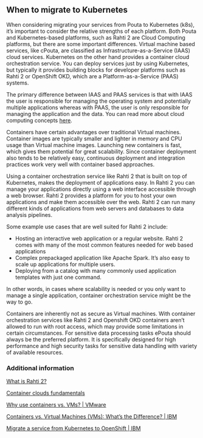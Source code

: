 ## When to migrate to Kubernetes

When considering migrating your services from Pouta to Kubernetes (k8s), it’s important to consider the relative
strengths of each platform. Both Pouta and Kubernetes-based platforms, such as Rahti 2 are Cloud
Computing platforms, but there are some important differences. Virtual machine based services, like
cPouta, are classified as Infrastructure-as-a-Service (IAAS) cloud services. Kubernetes on the other
hand provides a container cloud orchestration service. You can deploy services just by using
Kubernetes, but typically it provides building blocks for developer platforms such as Rahti 2 or
OpenShift OKD, which are a Platform-as-a-Service (PAAS) systems.

The primary difference between IAAS and PAAS services is that with IAAS the user is responsible
for managing the operating system and potentially multiple applications whereas with PAAS, the
user is only responsible for managing the application and the data. You can read more about cloud
computing concepts [here](concepts.md).

Containers have certain advantages over traditional Virtual machines. Container images are typically
smaller and lighter in memory and CPU usage than Virtual machine images. Launching new containers is
fast, which gives them potential for great scalability. Since container deployment also tends to be
relatively easy, continuous deployment and integration practices work very well with container based
approaches.

Using a container orchestration service like Rahti 2 that is built on top of Kubernetes, makes the
deployment of applications easy. In Rahti 2 you can manage your applications directly using a web
interface accessible through a web browser. Rahti 2 provides a platform for you to host your own applications
and make them accessible over the web. Rahti 2 can run many different kinds of applications from web servers
and databases to data analysis pipelines.

Some example use cases that are well suited for Rahti 2 include:

* Hosting an interactive web application or a regular website. Rahti 2 comes with many of the most common
features needed for web based applications
* Complex prepackaged application like Apache Spark. It’s also easy to scale up applications for multiple
users.
* Deploying from a catalog with many commonly used application templates with just one command.

In other words, in cases where scalability is needed or you only want to manage a single application, container
orchestration service might be the way to go.

Containers are inherently not as secure as Virtual machines. With container orchestration services like
Rahti 2 and Openshift OKD containers aren’t allowed to run with root access, which may provide  some limitations
in certain circumstances. For sensitive data processing tasks ePouta should always be the preferred platform. It
is specifically designed for high performance and high security tasks for sensitive data handling with variety
of available resources.

### Additional information

[What is Rahti 2?](rahti-what-is.md)

[Container clouds fundamentals](https://rahti-course.a3s.fi/basic.html#1)

[Why use containers vs. VMs? | VMware](https://www.vmware.com/topics/glossary/content/vms-vs-containers.html)

[Containers vs. Virtual Machines (VMs): What’s the Difference? | IBM](https://www.ibm.com/cloud/blog/containers-vs-vms)

[Migrate a service from Kubernetes to OpenShift | IBM](https://developer.ibm.com/learningpaths/migrate-kubernetes-openshift/)
